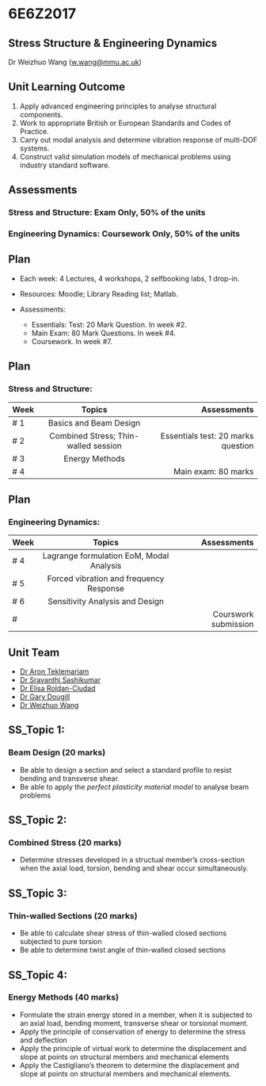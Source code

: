 # 6E6Z2017 
## Stress Structure & Engineering Dynamics 
Dr Weizhuo Wang (w.wang@mmu.ac.uk)



## Unit Learning Outcome

1. Apply advanced engineering principles to analyse structural components.
2. Work to appropriate British or European Standards and Codes of Practice.
3. Carry out modal analysis and determine vibration response of multi-DOF systems.
4. Construct valid simulation models of mechanical problems using industry standard software.



## Assessments

### Stress and Structure: Exam Only, 50% of the units 
### Engineering Dynamics: Coursework Only, 50% of the units 



## Plan

- Each week: 4 Lectures, 4 workshops, 2 selfbooking labs, 1 drop-in.
- Resources: Moodle; Library Reading list; Matlab. 

- Assessments: 
  - Essentials: Test: 20 Mark Question. In week #2.
  - Main Exam: 80 Mark Questions. In week #4.
  - Coursework. In week #7.


## Plan 
### Stress and Structure:

| Week      | Topics | Assessments    |     
| :---        |    :----:   |       ---: |
| # 1   | Basics and Beam Design       |  |
| # 2   | Combined Stress; Thin-walled session      | Essentials test: 20 marks question      |
| # 3   | Energy Methods        |        |
| # 4 |  | Main exam: 80 marks|


## Plan
### Engineering Dynamics: 

| Week      | Topics | Assessments    |     
| :---        |    :----:   |       ---: |
| # 4   | Lagrange formulation EoM, Modal Analysis   |       |
| # 5   | Forced vibration and frequency Response |     |
| # 6   | Sensitivity Analysis and Design        |       |
| #     |    | Courswork submission |



## Unit Team
- [Dr Aron Teklemariam](https://www.mmu.ac.uk/engineering/staff/profile/index.php?id=4103)
- [Dr Sravanthi Sashikumar](https://www.mmu.ac.uk/engineering/staff/profile/index.php?id=2353)
- [Dr Elisa Roldan-Ciudad](https://www.mmu.ac.uk/engineering/staff/profile/index.php?id=4789)
- [Dr Gary Dougill](https://www.mmu.ac.uk/engineering/staff/profile/index.php?id=4443)
- [Dr Weizhuo Wang](https://www.mmu.ac.uk/engineering/staff/profile/index.php?id=2339)




## SS_Topic 1:
### Beam Design (20 marks)
- Be able to design a section and select a standard profile to resist bending and transverse shear.
- Be able to apply the _perfect plasticity material model_ to analyse beam problems


## SS_Topic 2:
### Combined Stress (20 marks)
- Determine stresses developed in a structual member’s cross-section when the axial load, torsion, bending and shear occur simultaneously.


## SS_Topic 3:
### Thin-walled Sections (20 marks)
- Be able to calculate shear stress of thin-walled closed sections subjected to pure torsion
- Be able to determine twist angle of thin-walled closed sections


## SS_Topic 4:
### Energy Methods (40 marks) 
- Formulate the strain energy stored in a member, when it is subjected to an axial load, bending moment, transverse shear or torsional moment.
- Apply the principle of conservation of energy to determine the stress and deflection
- Apply the principle of virtual work to determine the displacement and slope at points on structural members and mechanical elements
- Apply the Castigliano’s theorem to determine the displacement and slope at points on structural members and mechanical elements.
